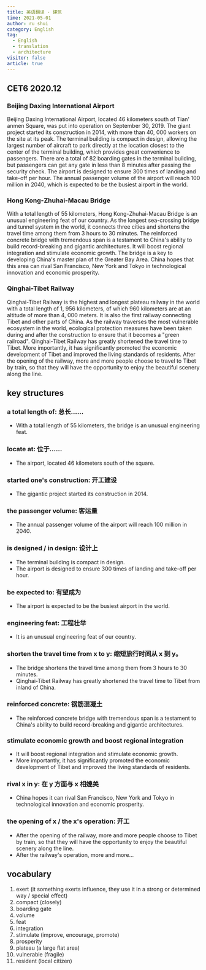 ```yaml
---
title: 英语翻译 - 建筑
time: 2021-05-01
author: ru shui
category: English
tag:
  - English
  - translation
  - architecture
visitor: false
article: true
---
```


## CET6 2020.12

### Beijing Daxing International Airport

Beijing Daxing International Airport, located 46 kilometers south of Tian' anmen Square, was put into operation on September 30, 2019. The giant project started its construction in 2014, with more than 40, 000 workers on the site at its peak. The terminal building is compact in design, allowing the largest number of aircraft to park directly at the location closest to the center of the terminal building, which provides great convenience to passengers. There are a total of 82 boarding gates in the terminal building, but passengers can get any gate in less than 8 minutes after passing the security check. The airport is designed to ensure 300 times of landing and take-off per hour. The annual passenger volume of the airport will reach 100 million in 2040, which is expected to be the busiest airport in the world.

### Hong Kong-Zhuhai-Macau Bridge

With a total length of 55 kilometers, Hong Kong-Zhuhai-Macau Bridge is an unusual engineering feat of our country. As the longest sea-crossing bridge and tunnel system in the world, it connects three cities and shortens the travel time among them from 3 hours to 30 minutes. The reinforced concrete bridge with tremendous span is a testament to China's ability to build record-breaking and gigantic architectures. It will boost regional integration and stimulate economic growth. The bridge is a key to developing China's master plan of the Greater Bay Area. China hopes that this area can rival San Francisco, New York and Tokyo in technological innovation and economic prosperity.

### Qinghai-Tibet Railway

Qinghai-Tibet Railway is the highest and longest plateau railway in the world with a total length of 1, 956 kilometers, of which 960 kilometers are at an altitude of more than 4, 000 meters. It is also the first railway connecting Tibet and other parts of China. As the railway traverses the most vulnerable ecosystem in the world, ecological protection measures have been taken during and after the construction to ensure that it becomes a "green railroad". Qinghai-Tibet Railway has greatly shortened the travel time to Tibet. More importantly, it has significantly promoted the economic development of Tibet and improved the living standards of residents. After the opening of the railway, more and more people choose to travel to Tibet by train, so that they will have the opportunity to enjoy the beautiful scenery along the line.

## key structures

### a total length of: 总长……

- With a total length of 55 kilometers, the bridge is an unusual engineering feat.

### locate at: 位于……

- The airport, located 46 kilometers south of the square.

### started one's construction: 开工建设

- The gigantic project started its construction in 2014.

### the passenger volume: 客运量

- The annual passenger volume of the airport will reach 100 million in 2040.

### is designed / in design: 设计上

- The terminal building is compact in design.
- The airport is designed to ensure 300 times of landing and take-off per hour.

### be expected to: 有望成为

- The airport is expected to be the busiest airport in the world.

### engineering feat: 工程壮举

- It is an unusual engineering feat of our country.

### shorten the travel time from x to y: 缩短旅行时间从 x 到 y。

- The bridge shortens the travel time among them from 3 hours to 30 minutes.
- Qinghai-Tibet Railway has greatly shortened the travel time to Tibet from inland of China.

### reinforced concrete: 钢筋混凝土

- The reinforced concrete bridge with tremendous span is a testament to China's ability to build record-breaking and gigantic architectures.

### stimulate economic growth and boost regional integration

- It will boost regional integration and stimulate economic growth.
- More importantly, it has significantly promoted the economic development of Tibet and improved the living standards of residents.

### rival x in y: 在 y 方面与 x 相媲美

- China hopes it can rival San Francisco, New York and Tokyo in technological innovation and economic prosperity.

### the opening of x / the x's operation: 开工

- After the opening of the railway, more and more people choose to Tibet by train, so that they will have the opportunity to enjoy the beautiful scenery along the line.
- After the railway's operation, more and more...

## vocabulary

1. exert (it something exerts influence, they use it in a strong or determined way / special effect)
2. compact (closely)
3. boarding gate
4. volume
5. feat
6. integration
7. stimulate (improve, encourage, promote)
8. prosperity
9. plateau (a large flat area)
10. vulnerable (fragile)
11. resident (local citizen)
